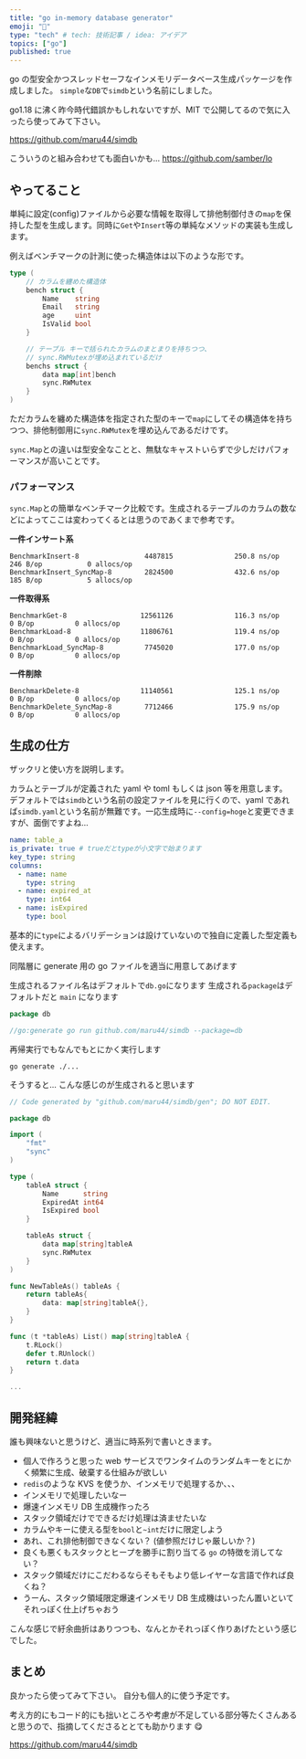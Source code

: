 ```yaml
---
title: "go in-memory database generator"
emoji: "🦤"
type: "tech" # tech: 技術記事 / idea: アイデア
topics: ["go"]
published: true
---
```


go の型安全かつスレッドセーフなインメモリデータベース生成パッケージを作成しました。
`simple`な`DB`で`simdb`という名前にしました。

go1.18 に沸く昨今時代錯誤かもしれないですが、MIT で公開してるので気に入ったら使ってみて下さい。

https://github.com/maru44/simdb

こういうのと組み合わせても面白いかも...
https://github.com/samber/lo

## やってること

単純に設定(config)ファイルから必要な情報を取得して排他制御付きの`map`を保持した型を生成します。同時に`Get`や`Insert`等の単純なメソッドの実装も生成します。

例えばベンチマークの計測に使った構造体は以下のような形です。

```go:_tests/bench/db.go
type (
	// カラムを纏めた構造体
	bench struct {
		Name    string
		Email   string
		age     uint
		IsValid bool
	}

	// テーブル キーで括られたカラムのまとまりを持ちつつ、
	// sync.RWMutexが埋め込まれているだけ
	benchs struct {
		data map[int]bench
		sync.RWMutex
	}
)

```

ただカラムを纏めた構造体を指定された型のキーで`map`にしてその構造体を持ちつつ、排他制御用に`sync.RWMutex`を埋め込んであるだけです。

`sync.Map`との違いは型安全なことと、無駄なキャストいらずで少しだけパフォーマンスが高いことです。

### パフォーマンス

`sync.Map`との簡単なベンチマーク比較です。生成されるテーブルのカラムの数などによってここは変わってくるとは思うのであくまで参考です。

**一件インサート系**

```shell:上がsimdb下がsync.Map
BenchmarkInsert-8                4487815               250.8 ns/op         246 B/op           0 allocs/op
BenchmarkInsert_SyncMap-8        2824500               432.6 ns/op         185 B/op           5 allocs/op
```

**一件取得系**

```shell:上2つがsimdb下がsync.Map
BenchmarkGet-8                  12561126               116.3 ns/op             0 B/op          0 allocs/op
BenchmarkLoad-8                 11806761               119.4 ns/op             0 B/op          0 allocs/op
BenchmarkLoad_SyncMap-8          7745020               177.0 ns/op             0 B/op          0 allocs/op
```

**一件削除**

```shell:上がsimdb下がsync.Map
BenchmarkDelete-8               11140561               125.1 ns/op             0 B/op          0 allocs/op
BenchmarkDelete_SyncMap-8        7712466               175.9 ns/op             0 B/op          0 allocs/op
```

## 生成の仕方

ザックリと使い方を説明します。

カラムとテーブルが定義された yaml や toml もしくは json 等を用意します。
デフォルトでは`simdb`という名前の設定ファイルを見に行くので、yaml であれば`simdb.yaml`という名前が無難です。一応生成時に`--config=hoge`と変更できますが、面倒ですよね...

```yaml:simdb.yaml
name: table_a
is_private: true # trueだとtypeが小文字で始まります
key_type: string
columns:
  - name: name
    type: string
  - name: expired_at
    type: int64
  - name: isExpired
    type: bool
```

基本的に`type`によるバリデーションは設けていないので独自に定義した型定義も使えます。

同階層に generate 用の go ファイルを適当に用意してあげます

生成されるファイル名はデフォルトで`db.go`になります
生成される`package`はデフォルトだと `main` になります

```go:gen.go
package db

//go:generate go run github.com/maru44/simdb --package=db

```

再帰実行でもなんでもとにかく実行します

```shell
go generate ./...
```

そうすると...
こんな感じのが生成されると思います

```go:db.go
// Code generated by "github.com/maru44/simdb/gen"; DO NOT EDIT.

package db

import (
	"fmt"
	"sync"
)

type (
	tableA struct {
		Name      string
		ExpiredAt int64
		IsExpired bool
	}

	tableAs struct {
		data map[string]tableA
		sync.RWMutex
	}
)

func NewTableAs() tableAs {
	return tableAs{
		data: map[string]tableA{},
	}
}

func (t *tableAs) List() map[string]tableA {
	t.RLock()
	defer t.RUnlock()
	return t.data
}

...
```

## 開発経緯

誰も興味ないと思うけど、適当に時系列で書いときます。

- 個人で作ろうと思った web サービスでワンタイムのランダムキーをとにかく頻繁に生成、破棄する仕組みが欲しい
- `redis`のような KVS を使うか、インメモリで処理するか、、、
- インメモリで処理したいなー
- 爆速インメモリ DB 生成機作ったろ
- スタック領域だけでできるだけ処理は済ませたいな
- カラムやキーに使える型を`bool`と`~int`だけに限定しよう
- あれ、これ排他制御できなくない？ (値参照だけじゃ厳しいか？)
- 良くも悪くもスタックとヒープを勝手に割り当てる `go` の特徴を消してない？
- スタック領域だけにこだわるならそもそもより低レイヤーな言語で作れば良くね？
- うーん、スタック領域限定爆速インメモリ DB 生成機はいったん置いといてそれっぽく仕上げちゃおう

こんな感じで紆余曲折はありつつも、なんとかそれっぽく作りあげたという感じでした。

## まとめ

良かったら使ってみて下さい。
自分も個人的に使う予定です。

考え方的にもコード的にも拙いところや考慮が不足している部分等たくさんあると思うので、指摘してくださるととても助かります 😋

https://github.com/maru44/simdb

